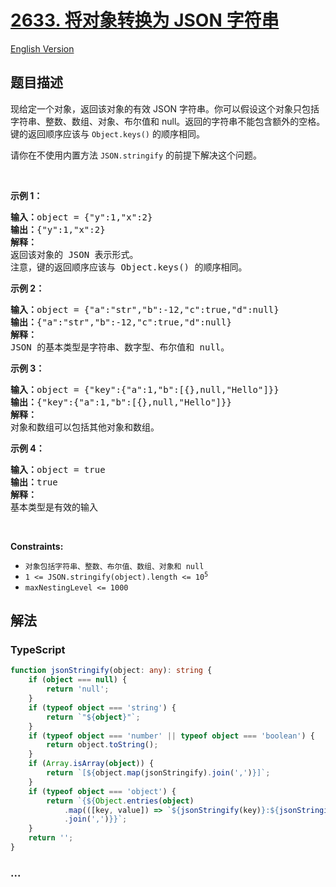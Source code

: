 # [2633. 将对象转换为 JSON 字符串](https://leetcode.cn/problems/convert-object-to-json-string)

[English Version](/solution/2600-2699/2633.Convert%20Object%20to%20JSON%20String/README_EN.md)

## 题目描述

<!-- 这里写题目描述 -->

<p>现给定一个对象，返回该对象的有效 JSON 字符串。你可以假设这个对象只包括字符串、整数、数组、对象、布尔值和 null。返回的字符串不能包含额外的空格。键的返回顺序应该与 <code>Object.keys()</code> 的顺序相同。</p>

<p>请你在不使用内置方法 <code>JSON.stringify</code> 的前提下解决这个问题。</p>

<p>&nbsp;</p>

<p><strong>示例 1：</strong></p>

<pre>
<b>输入：</b>object = {"y":1,"x":2}
<b>输出：</b>{"y":1,"x":2}
<b>解释：</b>
返回该对象的 JSON 表示形式。
注意，键的返回顺序应该与 Object.keys() 的顺序相同。</pre>

<p><strong>示例 2：</strong></p>

<pre>
<strong>输入：</strong>object = {"a":"str","b":-12,"c":true,"d":null}
<b>输出：</b>{"a":"str","b":-12,"c":true,"d":null}
<strong>解释：</strong>
JSON 的基本类型是字符串、数字型、布尔值和 null。
</pre>

<p><strong>示例 3：</strong></p>

<pre>
<b>输入：</b>object = {"key":{"a":1,"b":[{},null,"Hello"]}}
<b>输出：</b>{"key":{"a":1,"b":[{},null,"Hello"]}}
<b>解释：</b>
对象和数组可以包括其他对象和数组。
</pre>

<p><strong>示例 4：</strong></p>

<pre>
<b>输入：</b>object = true
<b>输出：</b>true
<b>解释：</b>
基本类型是有效的输入</pre>

<p>&nbsp;</p>

<p><strong>Constraints:</strong></p>

<ul>
	<li><code>对象包括字符串、整数、布尔值、数组、对象和 null</code></li>
	<li><code>1 &lt;= JSON.stringify(object).length &lt;= 10<sup>5</sup></code></li>
	<li><code>maxNestingLevel &lt;= 1000</code></li>
</ul>

## 解法

<!-- 这里可写通用的实现逻辑 -->

<!-- tabs:start -->

### **TypeScript**

<!-- 这里可写当前语言的特殊实现逻辑 -->

```ts
function jsonStringify(object: any): string {
    if (object === null) {
        return 'null';
    }
    if (typeof object === 'string') {
        return `"${object}"`;
    }
    if (typeof object === 'number' || typeof object === 'boolean') {
        return object.toString();
    }
    if (Array.isArray(object)) {
        return `[${object.map(jsonStringify).join(',')}]`;
    }
    if (typeof object === 'object') {
        return `{${Object.entries(object)
            .map(([key, value]) => `${jsonStringify(key)}:${jsonStringify(value)}`)
            .join(',')}}`;
    }
    return '';
}
```

### **...**

```

```

<!-- tabs:end -->
